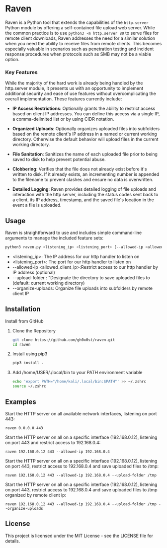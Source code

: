 # Raven

Raven is a Python tool that extends the capabilities of the `http.server` Python module by offering a self-contained file upload web server. While the common practice is to use `python3 -m http.server 80` to serve files for remote client downloads, Raven addresses the need for a similar solution when you need the ability to receive files from remote clients. This becomes especially valuable in scenarios such as penetration testing and incident response procedures when protocols such as SMB may not be a viable option.

### Key Features

While the majority of the hard work is already being handled by the http.server module, it presents us with an opportunity to implement additional security and ease of use features without overcomplicating the overall implementation. These features currently include:

- **IP Access Restrictions**: Optionally grants the ability to restrict access based on client IP addresses. You can define this access via a single IP, a comma-delimited list or by using CIDR notation.

- **Organized Uploads**: Optionally organizes uploaded files into subfolders based on the remote client's IP address in a named or current working directory. Otherwise the default behavior will upload files in the current working directory.

- **File Sanitation**: Sanitizes the name of each uploaded file prior to being saved to disk to help prevent potential abuse.

- **Clobbering**: Verifies that the file does not already exist before it's written to disk. If it already exists, an incrementing number is appended to the filename to prevent clashes and ensure no data is overwritten.

- **Detailed Logging**: Raven provides detailed logging of file uploads and interaction with the http server, including the status codes sent back to a client, its IP address, timestamp, and the saved file's location in the event a file is uploaded.

## Usage

Raven is straightforward to use and includes simple command-line arguments to manage the included feature sets:

```bash
python3 raven.py <listening_ip> <listening_port> [--allowed-ip <allowed_client_ip>] [--upload-folder <folder>] [--organize-uploads]
```

* <listening_ip>: The IP address for our http handler to listen on
* <listening_port>: The port for our http handler to listen on
* --allowed-ip <allowed_client_ip>:Restrict access to our http handler by IP address (optional)
* --upload-folder <folder>: "Designate the directory to save uploaded files to (default: current working directory)
* --organize-uploads: Organize file uploads into subfolders by remote client IP

## Installation

Install from GitHub

1. Clone the Repository

   ```bash
   git clone https://github.com/gh0x0st/raven.git
   cd raven
   ```
   
2. Install using pip3

   ```bash
   pip3 install .
   ```

3. Add /home/USER/./local/bin to your PATH environment variable

   ```bash
   echo 'export PATH="/home/kali/.local/bin:$PATH"' >> ~/.zshrc
   source ~/.zshrc
   ```

## Examples

Start the HTTP server on all available network interfaces, listening on port 443:

`raven 0.0.0.0 443`

Start the HTTP server on all on a specific interface (192.168.0.12), listening on port 443 and restrict access to 192.168.0.4:

`raven 192.168.0.12 443 --allowed-ip 192.168.0.4`

Start the HTTP server on all on a specific interface (192.168.0.12), listening on port 443, restrict access to 192.168.0.4 and save uploaded files to /tmp:

`raven 192.168.0.12 443 --allowed-ip 192.168.0.4 --upload-folder /tmp`

Start the HTTP server on all on a specific interface (192.168.0.12), listening on port 443, restrict access to 192.168.0.4 and save uploaded files to /tmp organized by remote client ip:

`raven 192.168.0.12 443 --allowed-ip 192.168.0.4 --upload-folder /tmp --organize-uploads`

## License

This project is licensed under the MIT License - see the LICENSE file for details.


